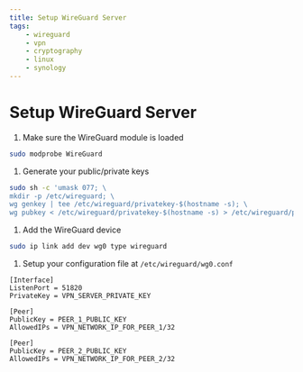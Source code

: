 ```yaml
---
title: Setup WireGuard Server
tags:
    - wireguard
    - vpn
    - cryptography
    - linux
    - synology
---
```


# Setup WireGuard Server

1. Make sure the WireGuard module is loaded
~~~ bash
sudo modprobe WireGuard
~~~
1. Generate your public/private keys
~~~ bash
sudo sh -c 'umask 077; \
mkdir -p /etc/wireguard; \
wg genkey | tee /etc/wireguard/privatekey-$(hostname -s); \
wg pubkey < /etc/wireguard/privatekey-$(hostname -s) > /etc/wireguard/publickey-$(hostname -s)'
~~~
1. Add the WireGuard device
~~~ bash
sudo ip link add dev wg0 type wireguard
~~~
1. Setup your configuration file at `/etc/wireguard/wg0.conf`

~~~
[Interface]
ListenPort = 51820
PrivateKey = VPN_SERVER_PRIVATE_KEY

[Peer]
PublicKey = PEER_1_PUBLIC_KEY
AllowedIPs = VPN_NETWORK_IP_FOR_PEER_1/32

[Peer]
PublicKey = PEER_2_PUBLIC_KEY
AllowedIPs = VPN_NETWORK_IP_FOR_PEER_2/32
~~~
